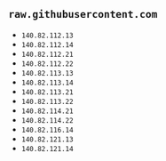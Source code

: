 ## `raw.githubusercontent.com`

+ `140.82.112.13`
+ `140.82.112.14`
+ `140.82.112.21`
+ `140.82.112.22`
+ `140.82.113.13`
+ `140.82.113.14`
+ `140.82.113.21`
+ `140.82.113.22`
+ `140.82.114.21`
+ `140.82.114.22`
+ `140.82.116.14`
+ `140.82.121.13`
+ `140.82.121.14`
